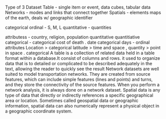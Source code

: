 Type of 3 Dataset
Table - single item or event, data cubes, tabular data
Networks - modes and links that connect together
Spatials - elements maps of the earth, deals w/ geographic identifier

categorical 
             ordinal - S, M, L
             quantitative - quantities

attributess - country, religion, population
              quantitative            quantitiative
              categorical - categorical
              cost of death      . date
                    categorical       days - ordinal attributes
Location > categorical
latitude > time and space , quantity
         > point in space . categorical
A table is a collection of related data held in a table format within a database.It consist of columns and rows. it used to organize data that is to detailed or complicated to be described adequately in the text, allowing the reader to quickly see the result
Network datasets are well suited to model transportation networks. They are created from source features, which can include simple features (lines and points) and turns, and they store the connectivity of the source features. When you perform a network analysis, it is always done on a network dataset.
Spatial data is any type of data that directly or indirectly references a specific geographical area or location. Sometimes called geospatial data or geographic information, spatial data can also numerically represent a physical object in a geographic coordinate system.
